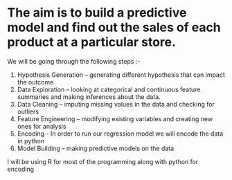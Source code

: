 # The aim is to build a predictive model and find out the sales of each product at a particular store.

We will be going through the following steps :-

1) Hypothesis Generation – generating different hypothesis that can impact the outcome
2) Data Exploration – looking at categorical and continuous feature summaries and making inferences about the data.
3) Data Cleaning – imputing missing values in the data and checking for outliers
4) Feature Engineering – modifying existing variables and creating new ones for analysis
5) Encoding - In order to run our regression model we will encode the data in python
6) Model Building – making predictive models on the data

I will be using R for most of the programming along with python for encoding
